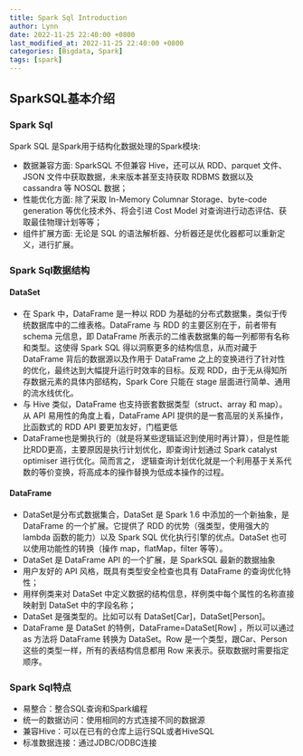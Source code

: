 ```yaml
---
title: Spark Sql Introduction
author: Lynn
date: 2022-11-25 22:40:00 +0800
last_modified_at: 2022-11-25 22:40:00 +0800
categories: [Bigdata, Spark]
tags: [spark]
---
```


## SparkSQL基本介绍
### Spark Sql
Spark SQL 是Spark用于结构化数据处理的Spark模块:
- 数据兼容方面: SparkSQL 不但兼容 Hive，还可以从 RDD、parquet 文件、JSON 文件中获取数据，未来版本甚至支持获取 RDBMS 数据以及 cassandra 等 NOSQL 数据； 
- 性能优化方面: 除了采取 In-Memory Columnar Storage、byte-code generation 等优化技术外、将会引进 Cost Model 对查询进行动态评估、获取最佳物理计划等等；
- 组件扩展方面: 无论是 SQL 的语法解析器、分析器还是优化器都可以重新定义，进行扩展。

### Spark Sql数据结构
#### DataSet
  - 在 Spark 中，DataFrame 是一种以 RDD 为基础的分布式数据集，类似于传统数据库中的二维表格。DataFrame 与 RDD 的主要区别在于，前者带有 schema 元信息，即 DataFrame 所表示的二维表数据集的每一列都带有名称和类型。这使得 Spark SQL 得以洞察更多的结构信息，从而对藏于 DataFrame 背后的数据源以及作用于 DataFrame 之上的变换进行了针对性 的优化，最终达到大幅提升运行时效率的目标。反观 RDD，由于无从得知所存数据元素的具体内部结构，Spark Core 只能在 stage 层面进行简单、通用的流水线优化。 
  - 与 Hive 类似，DataFrame 也支持嵌套数据类型（struct、array 和 map）。从 API 易用性的角度上看，DataFrame API 提供的是一套高层的关系操作，比函数式的 RDD API 要更加友好，门槛更低 
  - DataFrame也是懒执行的（就是将某些逻辑延迟到使用时再计算），但是性能比RDD更高，主要原因是执行计划优化，即查询计划通过 Spark catalyst optimiser 进行优化。简而言之， 逻辑查询计划优化就是一个利用基于关系代数的等价变换，将高成本的操作替换为低成本操作的过程。

#### DataFrame
  - DataSet是分布式数据集合，DataSet 是 Spark 1.6 中添加的一个新抽象，是 DataFrame 的一个扩展。它提供了 RDD 的优势（强类型，使用强大的 lambda 函数的能力）以及 Spark SQL 优化执行引擎的优点。DataSet 也可以使用功能性的转换（操作 map，flatMap，filter 等等）。 
  - DataSet 是 DataFrame API 的一个扩展，是 SparkSQL 最新的数据抽象 
  - 用户友好的 API 风格，既具有类型安全检查也具有 DataFrame 的查询优化特性； 
  - 用样例类来对 DataSet 中定义数据的结构信息，样例类中每个属性的名称直接映射到 DataSet 中的字段名称； 
  - DataSet 是强类型的。比如可以有 DataSet[Car]，DataSet[Person]。 
  - DataFrame 是 DataSet 的特例，DataFrame=DataSet[Row] ，所以可以通过 as 方法将 DataFrame 转换为 DataSet。Row 是一个类型，跟Car、Person 这些的类型一样，所有的表结构信息都用 Row 来表示。获取数据时需要指定顺序。

### Spark Sql特点
  - 易整合：整合SQL查询和Spark编程
  - 统一的数据访问：使用相同的方式连接不同的数据源
  - 兼容Hive：可以在已有的仓库上运行SQL或者HiveSQL
  - 标准数据连接：通过JDBC/ODBC连接
